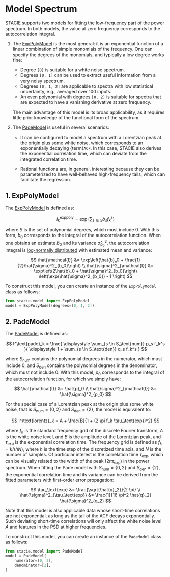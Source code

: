 # Model Spectrum

STACIE supports two models for fitting the low-frequency part of the power spectrum.
In both models, the value at zero frequency corresponds to the autocorrelation integral.

1. The [ExpPolyModel](#stacie.model.ExpPolyModel) is the most general:
   it is an exponential function of a linear combination of simple monomials of the frequency.
   One can specify the degrees of the monomials, and typically a low degree works fine:

    - Degree `[0]` is suitable for a white noise spectrum.
    - Degrees `[0, 1]` can be used to extract useful information from a very noisy spectrum.
    - Degrees `[0, 1, 2]` are applicable to spectra with low statistical uncertainty,
      e.g., averaged over 100 inputs.
    - An even polynomial with degrees `[0, 2]` is suitable for spectra
      that are expected to have a vanishing derivative at zero frequency.

    The main advantage of this model is its broad applicability,
    as it requires little prior knowledge of the functional form of the spectrum.

2. The [PadeModel](#stacie.model.PadeModel) is useful in several scenarios:

    - It can be configured to model a spectrum with a Lorentzian peak at the origin
      plus some white noise, which corresponds to an exponentially decaying {term}`ACF`.
      In this case, STACIE also derives the exponential correlation time,
      which can deviate from the integrated correlation time.

    - Rational functions are, in general, interesting because they can be
      parameterized to have well-behaved high-frequency tails,
      which can facilitate the regression.

## 1. ExpPolyModel

The [ExpPolyModel](#stacie.model.ExpPolyModel) is defined as:

$$
    I^\text{exppoly}_k = \exp\left(\sum_{s \in S} b_s f_k^s\right)
$$

where $S$ is the set of polynomial degrees, which must include 0.
With this form, $b_0$ corresponds to the integral of the autocorrelation function.
When one obtains an estimate $\hat{b}_0$ and its variance $\hat{\sigma}^2_{b_0}$,
the autocorrelation integral is [log-normally distributed](https://en.wikipedia.org/wiki/Log-normal_distribution)
with estimated mean and variance:

$$
    \hat{\mathcal{I}}
    &= \exp\left(\hat{b}_0 + \frac{1}{2}\hat{\sigma}^2_{b_0}\right)
    \\
    \hat{\sigma}^2_{\mathcal{I}}
    &= \exp\left(2\hat{b}_0 + \hat{\sigma}^2_{b_0}\right)
        \left(\exp(\hat{\sigma}^2_{b_0}) - 1 \right)
$$

To construct this model, you can create an instance of the `ExpPolyModel` class as follows:

```python
from stacie.model import ExpPolyModel
model = ExpPolyModel(degrees=[0, 1, 2])
```

## 2. PadeModel

The [PadeModel](#stacie.model.PadeModel) is defined as:

$$
    I^\text{pade}_k = \frac{
        \displaystyle
        \sum_{s \in S_\text{num}} p_s f_k^s
    }{
        \displaystyle
        1 + \sum_{s \in S_\text{den}} q_s f_k^s
    }
$$

where $S_\text{num}$ contains the polynomial degrees in the numerator, which must include 0,
and $S_\text{den}$ contains the polynomial degrees in the denominator, which must not include 0.
With this model, $p_0$ corresponds to the integral of the autocorrelation function,
for which we simply have:

$$
    \hat{\mathcal{I}} &= \hat{p}_0
    \\
    \hat{\sigma}^2_{\mathcal{I}} &= \hat{\sigma}^2_{p_0}
$$

For the special case of a Lorentzian peak at the origin plus some white noise,
that is $S_\text{num} = \{0, 2\}$ and $S_\text{den} = \{2\}$,
the model is equivalent to:

$$
    I^\text{lorentz}_k = A + \frac{B}{1 + (2 \pi f_k \tau_\text{exp})^2}
$$

where $f_k$ is the standard frequency grid of the discrete Fourier transform,
$A$ is the white noise level, and $B$ is the amplitude of the Lorentzian peak,
and $\tau_\text{exp}$ is the exponential correlation time.
The frequency grid is defined as $f_k = k / (hN)$,
where $h$ is the time step of the discretized time axis, and $N$ is the number of samples.
Of particular interest is the correlation time $\tau_\text{exp}$,
which can be visually related to the width of the peak ($2 \pi \tau_\text{exp}$) in the power spectrum.
When fitting the Pade model with $S_\text{num} = \{0, 2\}$ and $S_\text{den} = \{2\}$,
the exponential correlation time and its variance can be derived
from the fitted parameters with first-order error propagation:

$$
    \tau_\text{exp} &= \frac{\sqrt{\hat{q}_2}}{2 \pi}
    \\
    \hat{\sigma}^2_{\tau_\text{exp}} &= \frac{1}{16 \pi^2 \hat{q}_2} \hat{\sigma}^2_{q_2}
$$

Note that this model is also applicable data whose short-time correlations are not exponential,
as long as the tail of the ACF decays exponentially.
Such deviating short-time correlations will only affect the white noise level $A$
and features in the PSD at higher frequencies.

To construct this model, you can create an instance of the `PadeModel` class as follows:

```python
from stacie.model import PadeModel
model = PadeModel(
    numerator=[0, 2],
    denominator=[2],
)
